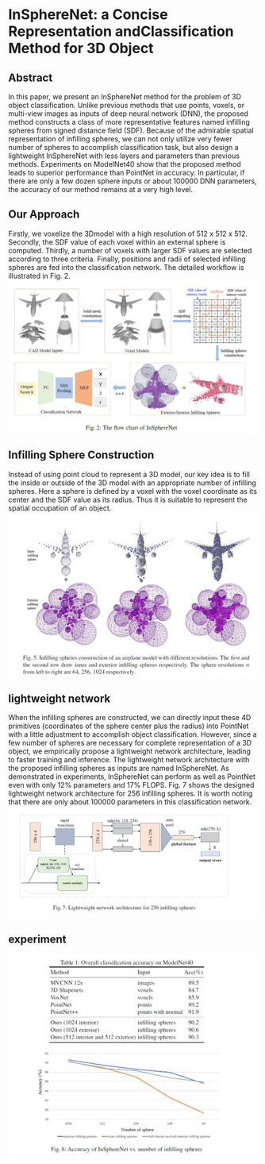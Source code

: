 # InSphereNet: a Concise Representation andClassification Method for 3D Object

## Abstract
In this paper, we present an InSphereNet method for the problem of 3D object classification. Unlike previous methods that use points, voxels, or multi-view images as inputs of deep neural network (DNN), the proposed method constructs a class of more representative features named infilling spheres from signed distance field (SDF). Because of the admirable spatial representation of infilling spheres, we can not only utilize very fewer number of spheres to accomplish classification task, but also design a lightweight InSphereNet with less layers and parameters than previous methods. Experiments on ModelNet40 show that the proposed method leads to superior performance than PointNet in accuracy. In particular, if there are only a few dozen sphere inputs or about 100000 DNN parameters, the accuracy of our method remains at a very high level.<br>
## Our Approach
Firstly, we voxelize the 3Dmodel with a high resolution of 512 x 512 x 512. Secondly, the SDF value of each voxel within an external sphere is computed. Thirdly, a number of voxels with larger SDF values are selected according to three criteria. Finally, positions and radii of selected infilling spheres are fed into the classification network. The detailed workflow is illustrated in Fig. 2.<br>
![image1](https://github.com/cscvlab/InSphereNet/blob/master/flow.JPG)

## Infilling Sphere Construction
Instead of using point cloud to represent a 3D model, our key idea is to fill the inside or outside of the 3D model with an appropriate number of infilling spheres. Here a sphere is defined by a voxel with the voxel coordinate as its center and the SDF value as its radius. Thus it is suitable to represent the spatial occupation of an object.<br>
![image2](https://github.com/cscvlab/InSphereNet/blob/master/air.JPG)

## lightweight network
When the infilling spheres are constructed, we can directly input these 4D primitives (coordinates of the sphere center plus the radius) into PointNet with a little adjustment to accomplish object classification. However, since a few number of spheres are necessary for complete representation of a 3D object, we empirically propose a lightweight network architecture, leading to faster training and inference. The lightweight network architecture with the proposed infilling spheres as inputs are named InSphereNet. As demonstrated in experiments, InSphereNet can perform as well as PointNet even with only 12% parameters and 17% FLOPS. Fig. 7 shows the designed lightweight network architecture for 256 infilling spheres. It is worth noting that there are only about 100000 parameters in this classification network.<br>
![image3](https://github.com/cscvlab/InSphereNet/blob/master/network.JPG)

## experiment
![image3](https://github.com/cscvlab/InSphereNet/blob/master/experiment.JPG)
